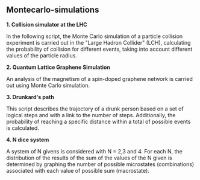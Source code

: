 ## Montecarlo-simulations

**1. Collision simulator at the LHC** 

In the following script, the Monte Carlo simulation of a particle collision experiment is carried out in the "Large Hadron Collider" (LCH), calculating the probability of collision for different events, taking into account different values of the particle radius.

**2. Quantum Lattice Graphene Simulation**

An analysis of the magnetism of a spin-doped graphene network is carried out using Monte Carlo simulation.

**3. Drunkard's path**

This script describes the trajectory of a drunk person based on a set of logical steps and with a link to the number of steps. Additionally, the probability of reaching a specific distance within a total of possible events is calculated.


**4. N dice system**

A system of N givens is considered with N = 2,3 and 4. For each N, the distribution of the results of the sum of the values of the N given is determined by graphing the number of possible microstates (combinations) associated with each value of possible sum (macrostate).
